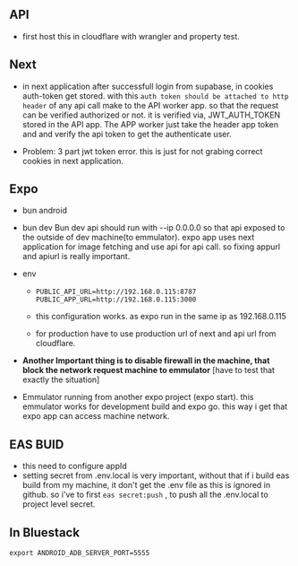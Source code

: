 ## API

- first host this in cloudflare with wrangler and property test.


## Next

- in next application after successfull login from supabase, in cookies auth-token get stored. with this `auth token should be attached to http header` of any api call make to the API worker app. so that the request can be verified authorized or not. it is verified via, JWT_AUTH_TOKEN stored in the API app.  The APP worker just take the header app token and and verify the api token to get the authenticate user.

- Problem: 3 part jwt token error. this is just for not grabing correct cookies in next application.

## Expo

- bun android
- bun dev
Bun dev api should run with --ip 0.0.0.0 so that api exposed to the outside of dev machine(to emmulator).
expo app uses next application for image fetching
and use api for api call.
so fixing appurl and apiurl is really important.
- env

    - 
        ```env
        PUBLIC_API_URL=http://192.168.0.115:8787
        PUBLIC_APP_URL=http://192.168.0.115:3000
        ```

    - this configuration works. as expo run in the same ip as 192.168.0.115
    - for production have to use production url of next and api url from    cloudflare.

- **Another Important thing is to disable firewall in the machine, that block the network request machine to emmulator** [have to test that exactly the situation]

- Emmulator running from another expo project (expo start). this emmulator works for development build and expo go. this way i get that expo app can access machine network.

## EAS BUID

- this need to configure appId
- setting secret from .env.local is very important, without that if i build eas build from my machine, it don't get the .env file as this is ignored in github. so i've to first `eas secret:push` , to push all the .env.local to project level secret.


## In Bluestack
`export ANDROID_ADB_SERVER_PORT=5555`
